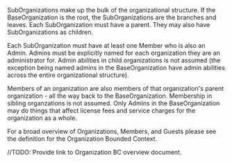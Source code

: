SubOrganizations make up the bulk of the organizational structure. If the BaseOrganization is the root, the SubOrganizations are the branches and leaves. Each SubOrganization must have a parent. They may also have SubOrganizations as children. 

Each SubOrganization must have at least one Member who is also an Admin. Admins must be explicitly named for each organization they are an administrator for. Admin abilities in child organizations is not assumed (the exception being named admins in the BaseOrganization have admin abilities across the entire organizational structure). 

Members of an organization are also members of that organization's parent organization - all the way back to the BaseOrganization. Membership in sibling organzations is not assumed. Only Admins in the BaseOrganization may do things that affect license fees and service charges for the organization as a whole.

For a broad overview of Organizations, Members, and Guests please see the definition for the Organization Bounded Context.

//TODO: Provide link to Organization BC overview document.